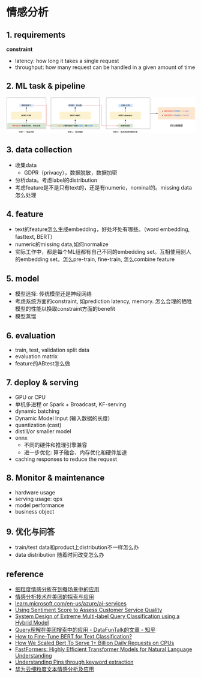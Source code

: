 # 情感分析

## 1. requirements

**constraint**

- latency: how long it takes a single request
- throughput: how many request can be handled in a given amount of time

## 2. ML task & pipeline

![](../../.github/assets/03ml-sentiment-pipe.png)

## 3. data collection

- 收集data
  - GDPR（privacy），数据脱敏，数据加密
- 分析data。考虑label的distribution
- 考虑feature是不是只有text的，还是有numeric，nominal的。missing data怎么处理

## 4. feature

- text的feature怎么生成embedding，好处坏处有哪些。（word embedding, fasttext, BERT）
- numeric的missing data,如何normalize
- 实际工作中，都是每个ML组都有自己不同的embedding set。互相使用别人的embedding set。怎么pre-train, fine-train, 怎么combine feature

## 5. model

- 模型选择: 传统模型还是神经网络
- 考虑系统方面的constraint, 如prediction latency, memory. 怎么合理的牺牲模型的性能以换取constraint方面的benefit
- 模型蒸馏

## 6. evaluation

- train, test, validation split data
- evaluation matrix
- feature的ABtest怎么做

## 7. deploy & serving

- GPU or CPU
- 单机多进程 or Spark + Broadcast, KF-serving
- dynamic batching
- Dynamic Model Input (输入数据的长度)
- quantization (cast)
- distill/or smaller model
- onnx
  - 不同的硬件和推理引擎兼容
  - 进一步优化: 算子融合、内存优化和硬件加速
- caching responses to reduce the request

## 8. Monitor & maintenance

- hardware usage
- serving usage: qps
- model performance
- business object

## 9. 优化与问答

- train/test data和product上distribution不一样怎么办
- data distribution 随着时间改变怎么办

## reference

- [细粒度情感分析在到餐场景中的应用](https://tech.meituan.com/2021/12/09/meituan-aspect-based-sentiment-analysis-daodian.html)
- [情感分析技术在美团的探索与应用](https://tech.meituan.com/2021/10/20/the-applications-of-sentiment-analysis-meituan.html)
- [learn.microsoft.com/en-us/azure/ai-services](https://learn.microsoft.com/en-us/azure/ai-services/language-service/sentiment-opinion-mining/overview?tabs=prebuilt)
- [Using Sentiment Score to Assess Customer Service Quality](https://medium.com/airbnb-engineering/using-sentiment-score-to-assess-customer-service-quality-43434dbe199b)
- [System Design of Extreme Multi-label Query Classification using a Hybrid Model](https://sigir-ecom.github.io/ecom2019/ecom19Papers/paper19.pdf)
- [Query理解在美团搜索中的应用 - DataFunTalk的文章 - 知乎](https://zhuanlan.zhihu.com/p/370576330)
- [How to Fine-Tune BERT for Text Classification?](https://arxiv.org/pdf/1905.05583)
- [How We Scaled Bert To Serve 1+ Billion Daily Requests on CPUs](https://medium.com/@quocnle/how-we-scaled-bert-to-serve-1-billion-daily-requests-on-cpus-d99be090db26)
- [FastFormers: Highly Efficient Transformer Models for Natural Language Understanding](https://arxiv.org/abs/2010.13382)
- [Understanding Pins through keyword extraction](https://medium.com/pinterest-engineering/understanding-pins-through-keyword-extraction-40cf94214c18)
- [华为云细粒度文本情感分析及应用](https://mp.weixin.qq.com/s/yeiODUxkTpvi2AsghjbeeQ)
